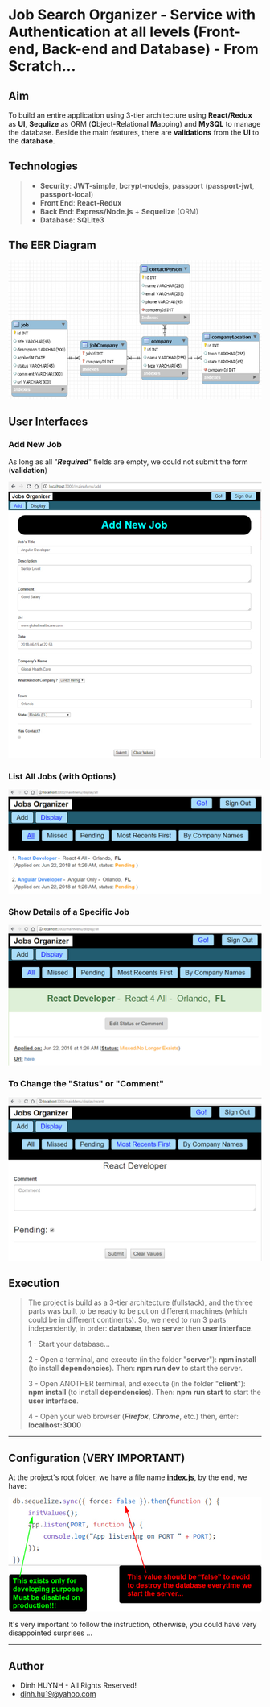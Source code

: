 # Job Search Organizer - Service with Authentication at all levels (Front-end, Back-end and Database) - From Scratch...

## Aim

To build an entire application using 3-tier architecture using **React/Redux** as **UI**, **Sequlize** as ORM (**O**bject-**R**elational **M**apping) and **MySQL** to manage the database. Beside the main features, there are **validations** from the **UI** to the **database**.

## Technologies
> * **Security**: **JWT-simple**, **bcrypt-nodejs**, **passport** (**passport-jwt**, **passport-local**)
> * **Front End**: **React-Redux**
> * **Back End**: **Express/Node.js** + **Sequelize** (ORM)
> * **Database**: **SQLite3**

## The EER Diagram

![alt text](assets/img/eer.jpg)

## User Interfaces

### Add New Job
As long as all "***Required***" fields are empty, we could not submit the form (**validation**)

![alt text](assets/img/addNewJob.jpg)

### List All Jobs (with Options)
![alt text](assets/img/displayJobs.jpg)

### Show Details of a Specific Job
![alt text](assets/img/displayJobs_show_details.jpg)

### To Change the "Status" or "Comment"
![alt text](assets/img/update.jpg)

## Execution

> The project is build as a 3-tier architecture (fullstack), and the three parts was built to be ready to be put on different machines (which could be in different continents). So, we need to run 3 parts independently, in order: **database**, then **server** then **user interface**.
>
> 1 - Start your database...
>
> 2 - Open a terminal, and execute (in the folder "**server**"): **npm install** (to install **dependencies**). Then: **npm run dev** to start the server.
> 
> 3 - Open ANOTHER termimal, and execute (in the folder "**client**"): **npm install** (to install **dependencies**). Then: **npm run start** to start the **user interface**.
>
> 4 - Open your web browser (***Firefox***, ***Chrome***, etc.) then, enter: **localhost:3000**


---------------


## Configuration (VERY IMPORTANT)

At the project's root folder, we have a file name [**index.js**](https://github.com/DinhLeGaulois2/sqlite3_react_redux_job_search/blob/master/server/index.js), by the end, we have:

![alt text](assets/img/server_config.jpg)

It's very important to follow the instruction, otherwise, you could have very disappointed surprises ...

---------------

## Author
* Dinh HUYNH - All Rights Reserved!
* dinh.hu19@yahoo.com